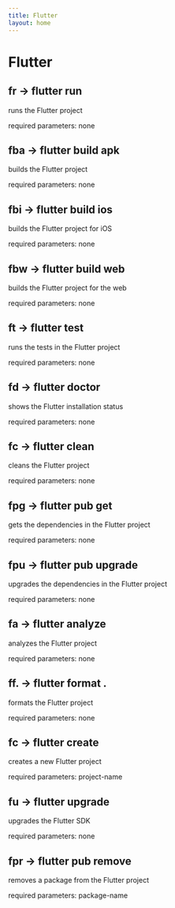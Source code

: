 ```yaml
---
title: Flutter
layout: home
---
```


# Flutter

## fr -> flutter run

runs the Flutter project

required parameters: none

## fba -> flutter build apk

builds the Flutter project

required parameters: none

## fbi -> flutter build ios

builds the Flutter project for iOS

required parameters: none

## fbw -> flutter build web

builds the Flutter project for the web

required parameters: none

## ft -> flutter test

runs the tests in the Flutter project

required parameters: none

## fd -> flutter doctor

shows the Flutter installation status

required parameters: none

## fc -> flutter clean

cleans the Flutter project

required parameters: none

## fpg -> flutter pub get

gets the dependencies in the Flutter project

required parameters: none

## fpu -> flutter pub upgrade

upgrades the dependencies in the Flutter project

required parameters: none

## fa -> flutter analyze

analyzes the Flutter project

required parameters: none

## ff. -> flutter format .

formats the Flutter project

required parameters: none

## fc -> flutter create

creates a new Flutter project

required parameters: project-name

## fu -> flutter upgrade

upgrades the Flutter SDK

required parameters: none

## fpr -> flutter pub remove

removes a package from the Flutter project

required parameters: package-name

